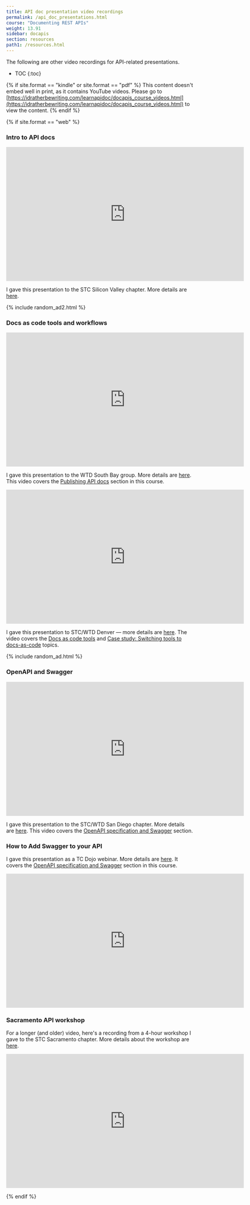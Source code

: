 ```yaml
---
title: API doc presentation video recordings
permalink: /api_doc_presentations.html
course: "Documenting REST APIs"
weight: 13.91
sidebar: docapis
section: resources
path1: /resources.html
---
```


The following are other video recordings for API-related presentations.

* TOC
{:toc}

{% if site.format == "kindle" or site.format == "pdf" %}
This content doesn't embed well in print, as it contains YouTube videos. Please go to [https://idratherbewriting.com/learnapidoc/docapis_course_videos.html](https://idratherbewriting.com/learnapidoc/docapis_course_videos.html) to view the content.
{% endif %}

{% if site.format == "web" %}

### Intro to API docs

<iframe width="640" height="360" src="https://www.youtube.com/embed/NawxzLB4aro" frameborder="0" allowfullscreen></iframe>

I gave this presentation to the STC Silicon Valley chapter. More details are [here](https://idratherbewriting.com/2017/11/19/upcoming-api-doc-presentation-stc-sv-chapter/).

{% include random_ad2.html %}

### Docs as code tools and workflows

<iframe width="640" height="360" src="https://www.youtube.com/embed/__vSXJn-JQo" frameborder="0" allow="autoplay; encrypted-media" allowfullscreen></iframe>

I gave this presentation to the WTD South Bay group. More details are  [here](https://idratherbewriting.com/2018/01/19/wtd-south-bay-publish-api-documentation-presentation/). This video covers the [Publishing API docs](https://idratherbewriting.com/learnapidoc/pubapis_overview.html) section in this course.

<iframe width="640" height="360" src="https://www.youtube.com/embed/Z3e_38WS-2Q" frameborder="0" allow="autoplay; encrypted-media" allowfullscreen></iframe>

I gave this presentation to STC/WTD Denver &mdash; more details are [here](https://idratherbewriting.com/2018/03/09/docs-as-code-tools-and-workflows-denver-presentation/). The video covers the [Docs as code tools](pubapis_docs_as_code.html) and [Case study: Switching tools to docs-as-code](pubapis_switching_to_docs_as_code.html) topics.

{% include random_ad.html %}

### OpenAPI and Swagger

<iframe width="640" height="360" src="https://www.youtube.com/embed/gcDSL-8pkvU" frameborder="0" allow="autoplay; encrypted-media" allowfullscreen></iframe>

I gave this presentation to the STC/WTD San Diego chapter. More details are [here](https://idratherbewriting.com/2018/02/14/openapi-and-swagger-presentation/). This video covers the [OpenAPI specification and Swagger](https://idratherbewriting.com/learnapidoc/restapispecifications.html) section.

### How to Add Swagger to your API

I gave this presentation as a TC Dojo webinar. More details are [here](https://idratherbewriting.com/2017/01/17/swagger-presentation-documenting-rest-apis/). It covers the [OpenAPI specification and Swagger](https://idratherbewriting.com/learnapidoc/restapispecifications.html) section in this course.

<iframe width="640" height="360" src="https://www.youtube.com/embed/wC5hxY0RItQ" frameborder="0" allowfullscreen></iframe>

### Sacramento API workshop

For a longer (and older) video, here's a recording from a 4-hour workshop I gave to the STC Sacramento chapter. More details about the workshop are [here](https://idratherbewriting.com/2016/03/27/rest-api-workshop-recording-sacramento-stc/).

<iframe width="640" height="360" src="https://www.youtube.com/embed/GerbihyUpdo" frameborder="0" allowfullscreen></iframe>

{% endif %}

